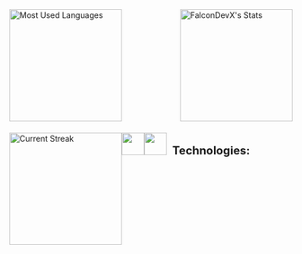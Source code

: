 <div style="display: flex; justify-content: space-between; align-items: center;">
  <img src="https://github-readme-stats.vercel.app/api/top-langs/?username=FalconDevX&theme=tokyonight&show_icons=true&hide_border=true&layout=compact" alt="Most Used Languages" style="height: 200px;"/>
  <img src="https://github-readme-stats.vercel.app/api?username=FalconDevX&theme=tokyonight&show_icons=true&hide_border=true&count_private=true" alt="FalconDevX's Stats" style="height: 200px;"/> 
</div>

<div style="display: flex; margin-top: 20px;">
  <img src="https://github-readme-streak-stats.herokuapp.com/?user=FalconDevX&theme=tokyonight&hide_border=true" alt="Current Streak" style="height: 200px;"/>
  <img src="https://skillicons.dev/icons?i=dotnet,cpp,c,python&theme=dark" style="height: 40px; margin-bottom: 100px;"/>
  <img src="https://skillicons.dev/icons?i=js,react,html,css&theme=dark" style="height: 40px;"/>
  <p style="margin-left: 10px; font-size: 20px; font-weight: bold;">Technologies:</p>
</div>
